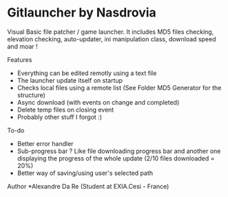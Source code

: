 Gitlauncher by Nasdrovia
==========

Visual Basic file patcher / game launcher.
It includes MD5 files checking, elevation checking, auto-updater, ini manipulation class, download speed and moar !

Features
* Everything can be edited remotly using a text file
* The launcher update itself on startup
* Checks local files using a remote list (See Folder MD5 Generator for the structure)
* Async download (with events on change and completed)
* Delete temp files on closing event
* Probably other stuff I forgot :)

To-do
* Better error handler
* Sub-progress bar ? Like file downloading progress bar and another one displaying the progress of the whole update (2/10 files downloaded = 20%)
* Better way of saving/using user's selected path

Author
*Alexandre Da Re (Student at EXIA.Cesi - France)